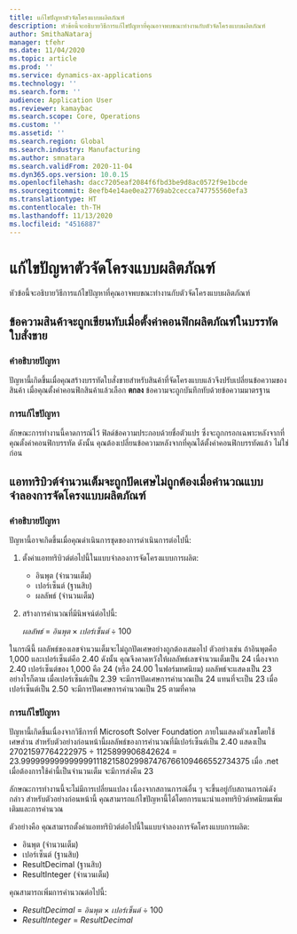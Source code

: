 ```yaml
---
title: แก้ไขปัญหาตัวจัดโครงแบบผลิตภัณฑ์
description: หัวข้อนี้จะอธิบายวิธีการแก้ไขปัญหาที่คุณอาจพบขณะทำงานกับตัวจัดโครงแบบผลิตภัณฑ์
author: SmithaNataraj
manager: tfehr
ms.date: 11/04/2020
ms.topic: article
ms.prod: ''
ms.service: dynamics-ax-applications
ms.technology: ''
ms.search.form: ''
audience: Application User
ms.reviewer: kamaybac
ms.search.scope: Core, Operations
ms.custom: ''
ms.assetid: ''
ms.search.region: Global
ms.search.industry: Manufacturing
ms.author: smnatara
ms.search.validFrom: 2020-11-04
ms.dyn365.ops.version: 10.0.15
ms.openlocfilehash: dacc7205eaf2084f6fbd3be9d8ac0572f9e1bcde
ms.sourcegitcommit: 8eefb4e14ae0ea27769ab2cecca747755560efa3
ms.translationtype: HT
ms.contentlocale: th-TH
ms.lasthandoff: 11/13/2020
ms.locfileid: "4516887"
---
```

# <a name="troubleshoot-the-product-configurator"></a>แก้ไขปัญหาตัวจัดโครงแบบผลิตภัณฑ์

หัวข้อนี้จะอธิบายวิธีการแก้ไขปัญหาที่คุณอาจพบขณะทำงานกับตัวจัดโครงแบบผลิตภัณฑ์

## <a name="item-text-is-overwritten-when-i-configure-a-product-on-a-sales-order-line"></a>ข้อความสินค้าจะถูกเขียนทับเมื่อตั้งค่าคอนฟิกผลิตภัณฑ์ในบรรทัดใบสั่งขาย

### <a name="issue-description"></a>คำอธิบายปัญหา

ปัญหานี้เกิดขึ้นเมื่อคุณสร้างบรรทัดใบสั่งขายสำหรับสินค้าที่จัดโครงแบบแล้วจึงปรับเปลี่ยนข้อความของสินค้า เมื่อคุณตั้งค่าคอนฟิกสินค้าแล้วเลือก **ตกลง** ข้อความจะถูกบันทึกทับด้วยข้อความมาตรฐาน

### <a name="issue-resolution"></a>การแก้ไขปัญหา

ลักษณะการทำงานนี้คาดการณ์ไว้ ฟิลด์ข้อความประกอบด้วยชื่อตัวแปร ซึ่งจะถูกกรอกเฉพาะหลังจากที่คุณตั้งค่าคอนฟิกบรรทัด ดังนั้น คุณต้องเปลี่ยนข้อความหลังจากที่คุณได้ตั้งค่าคอนฟิกบรรทัดแล้ว ไม่ใช่ก่อน

## <a name="integer-attributes-are-incorrectly-rounded-when-product-configuration-models-are-calculated"></a>แอททริบิวต์จำนวนเต็มจะถูกปัดเศษไม่ถูกต้องเมื่อคำนวณแบบจำลองการจัดโครงแบบผลิตภัณฑ์

### <a name="issue-description"></a>คำอธิบายปัญหา

ปัญหานี้อาจเกิดขึ้นเมื่อคุณดำเนินการชุดของการดำเนินการต่อไปนี้:

1. ตั้งค่าแอททริบิวต์ต่อไปนี้ในแบบจำลองการจัดโครงแบบการผลิต:

    - อินพุต (จำนวนเต็ม)
    - เปอร์เซ็นต์ (ฐานสิบ)
    - ผลลัพธ์ (จำนวนเต็ม)

2. สร้างการคำนวณที่มีนิพจน์ต่อไปนี้:

    *ผลลัพธ์* = *อินพุต* × *เปอร์เซ็นต์* ÷ 100

ในกรณีนี้ ผลลัพธ์ของเลขจำนวนเต็มจะไม่ถูกปัดเศษอย่างถูกต้องเสมอไป ตัวอย่างเช่น ถ้าอินพุตคือ 1,000 และเปอร์เซ็นต์คือ 2.40 ดังนั้น คุณจึงคาดหวังให้ผลลัพธ์เลขจำนวนเต็มเป็น 24 เนื่องจาก 2.40 เปอร์เซ็นต์ของ 1,000 คือ 24 (หรือ 24.00 ในฟอร์มทศนิยม) ผลลัพธ์จะแสดงเป็น 23 อย่างไรก็ตาม เมื่อเปอร์เซ็นต์เป็น 2.39 จะมีการปัดเศษการคำนวณเป็น 24 แทนที่จะเป็น 23 เมื่อเปอร์เซ็นต์เป็น 2.50 จะมีการปัดเศษการคำนวณเป็น 25 ตามที่คาด

### <a name="issue-resolution"></a>การแก้ไขปัญหา

ปัญหานี้เกิดขึ้นเนื่องจากวิธีการที่ Microsoft Solver Foundation ภายในแสดงตัวเลขโดยใช้เศษส่วน สำหรับตัวอย่างก่อนหน้านี้ผลลัพธ์ของการคำนวณที่มีเปอร์เซ็นต์เป็น 2.40 แสดงเป็น 27021597764222975 ÷ 1125899906842624 = 23.99999999999999911182158029987476766109466552734375 เมื่อ .net เมื่อต้องการใช้ค่านี้เป็นจำนวนเต็ม จะมีการส่งคืน 23

ลักษณะการทำงานนี้จะไม่มีการเปลี่ยนแปลง เนื่องจากสถานการณ์อื่น ๆ จะขึ้นอยู่กับสถานการณ์ดังกล่าว สำหรับตัวอย่างก่อนหน้านี้ คุณสามารถแก้ไขปัญหานี้ได้โดยการแนะนำแอททริบิวต์ทศนิยมเพิ่มเติมและการคำนวณ

ตัวอย่างคือ คุณสามารถตั้งค่าแอททริบิวต์ต่อไปนี้ในแบบจำลองการจัดโครงแบบการผลิต:

- อินพุต (จำนวนเต็ม)
- เปอร์เซ็นต์ (ฐานสิบ)
- ResultDecimal (ฐานสิบ)
- ResultInteger (จำนวนเต็ม)

คุณสามารถเพิ่มการคำนวณต่อไปนี้:

- *ResultDecimal* = *อินพุต* × *เปอร์เซ็นต์* ÷ 100
- *ResultInteger* = *ResultDecimal*
